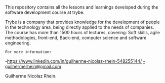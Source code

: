 This repository contains all the lessons and learnings developed during the software development course at trybe. 

Trybe is a company that provides knowledge for the development of people in the technology area, being directly applied to the needs of companies. The course has more than 1500 hours of lectures, covering: Soft skills, agile methodologies, front-end, Back-end, computer science and software engineering.



	For more information:

-https://www.linkedin.com/in/guilherme-nicolaz-rhein-548255144/
-guilhermerhein@gmail.com



Guilherme Nicolaz Rhein.
